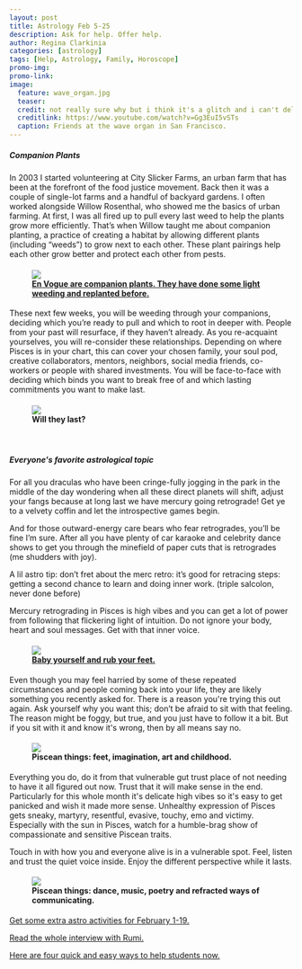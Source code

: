 ```yaml
---
layout: post
title: Astrology Feb 5-25
description: Ask for help. Offer help.
author: Regina Clarkinia
categories: [astrology]
tags: [Help, Astrology, Family, Horoscope]
promo-img:
promo-link:
image:
  feature: wave_organ.jpg
  teaser:
  credit: not really sure why but i think it's a glitch and i can't delete this with the forwd slash or all hell breaks loose so i leave this here ya know/.
  creditlink: https://www.youtube.com/watch?v=Gg3EuI5vSTs
  caption: Friends at the wave organ in San Francisco.
---
```

<h5>Companion Plants</h5>
In 2003 I started volunteering at City Slicker Farms, an urban farm that has been at the forefront of the food justice movement. Back then it was a couple of single-lot farms and a handful of backyard gardens. I often worked alongside Willow Rosenthal, who showed me the basics of urban farming. At first, I was all fired up to pull every last weed to help the plants grow more efficiently. That’s when Willow taught me about companion planting, a practice of creating a habitat by allowing different plants (including “weeds”) to grow next to each other. These plant pairings help each other grow better and protect each other from pests.

<figure>
<h4>
<a href="https://www.youtube.com/watch?v=liT8cILFAV4"><img src="https://www.queerauntie.com/assets/img/envogue_dance.jpg">
<figcaption>
En Vogue are companion plants. They have done some light weeding and replanted before.
</figcaption>
</a>
</h4>
</figure>

These next few weeks, you will be weeding through your companions, deciding which you’re ready to pull and which to root in deeper with. People from your past will resurface, if they haven’t already. As you re-acquaint yourselves, you will re-consider these relationships. Depending on where Pisces is in your chart, this can cover your chosen family, your soul pod, creative collaborators, mentors, neighbors, social media friends, co-workers or people with shared investments. You will be face-to-face with deciding which binds you want to break free of and which lasting commitments you want to make last.

<figure>
<h4>
<img src="https://www.queerauntie.com/assets/img/car_smoker.jpg">
<figcaption>
Will they last?
</figcaption>
</h4>
</figure>
<br>

<h5>Everyone's favorite astrological topic</h5>
For all you draculas who have been cringe-fully jogging in the park in the middle of the day wondering when all these direct planets will shift, adjust your fangs because at long last we have mercury going retrograde! Get ye to a velvety coffin and let the introspective games begin.

And for those outward-energy care bears who fear retrogrades, you’ll be fine I’m sure. After all you have plenty of car karaoke and celebrity dance shows to get you through the minefield of paper cuts that is retrogrades (me shudders with joy).

A lil astro tip: don’t fret about the merc retro: it’s good for retracing steps: getting a second chance to learn and doing inner work. (triple salcolon, never done before)

Mercury retrograding in Pisces is high vibes and you can get a lot of power from following that flickering light of intuition. Do not ignore your body, heart and soul messages. Get with that inner voice.

<figure>
<h4>
<a href="https://www.queerauntie.com/assets/img/foot_reflexology.jpg"><img src="https://www.queerauntie.com/assets/img/baby_accupressure.jpg">
<figcaption>
Baby yourself and rub your feet.
</figcaption>
</a>
</h4>
</figure>

Even though you may feel harried by some of these repeated circumstances and people coming back into your life, they are likely something you recently asked for. There is a reason you're trying this out again. Ask yourself why you want this; don’t be afraid to sit with that feeling. The reason might be foggy, but true, and you just have to follow it a bit. But if you sit with it and know it's wrong, then by all means say no.

<figure>
<h4>
<img src="https://www.queerauntie.com/assets/img/marbles_circles.jpg">
<figcaption>
Piscean things: feet, imagination, art and childhood.
</figcaption>
</h4>
</figure>

Everything you do, do it from that vulnerable gut trust place of not needing to have it all figured out now. Trust that it will make sense in the end. Particularly for this whole month it's delicate high vibes so it's easy to get panicked and wish it made more sense. Unhealthy expression of Pisces gets sneaky, martyry, resentful, evasive, touchy, emo and victimy. Especially with the sun in Pisces, watch for a humble-brag show of compassionate and sensitive Piscean traits.

Touch in with how you and everyone alive is in a vulnerable spot. Feel, listen and trust the quiet voice inside. Enjoy the different perspective while it lasts.

<figure>
<h4>
<img src="https://www.queerauntie.com/assets/img/moms_feet.jpg">
<figcaption>
Piscean things: dance, music, poetry and refracted ways of communicating.
</figcaption>
</h4>
</figure>



<a href="https://www.queerauntie.com/astrology/astrology-extra">Get some extra astro activities for February 1-19.</a>

<a href="https://www.queerauntie.com/education/rumi">Read the whole interview with Rumi.</a>

<a href="https://www.queerauntie.com/education/student-help">Here are four quick and easy ways to help students now.</a>
